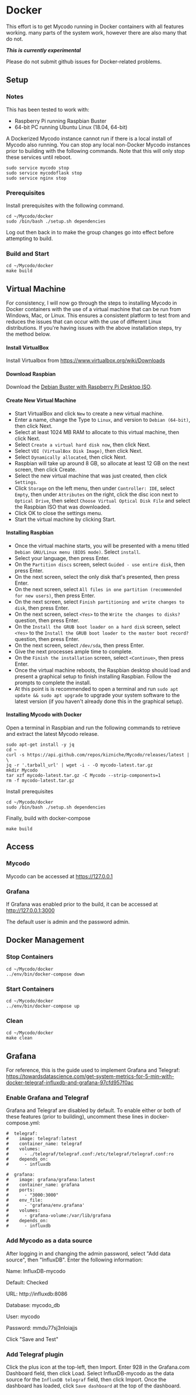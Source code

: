 # Docker

This effort is to get Mycodo running in Docker containers with all features working. many parts of the system work, however there are also many that do not.

***This is currently experimental***

Please do not submit github issues for Docker-related problems.



## Setup

### Notes

This has been tested to work with:

-  Raspberry Pi running Raspbian Buster
-  64-bit PC running Ubuntu Linux (18.04, 64-bit)

A Dockerized Mycodo instance cannot run if there is a local install of Mycodo also running. You can stop any local non-Docker Mycodo instances prior to building with the following commands. Note that this will only stop these services until reboot.

```shell script
sudo service mycodo stop
sudo service mycodoflask stop
sudo service nginx stop
```

### Prerequisites

Install prerequisites with the following command.

```shell script
cd ~/Mycodo/docker
sudo /bin/bash ./setup.sh dependencies
```

Log out then back in to make the group changes go into effect before attempting to build.

### Build and Start

```shell script
cd ~/Mycodo/docker
make build
```


## Virtual Machine

For consistency, I will now go through the steps to installing Mycodo in Docker containers with the use of a virtual machine that can be run from Windows, Mac, or Linux. This ensures a consistent platform to test from and reduces the issues that can occur with the use of different Linux distributions. If you're having issues with the above installation steps, try the method below.

#### Install VirtualBox

Install Virtualbox from https://www.virtualbox.org/wiki/Downloads

#### Download Raspbian

Download the [Debian Buster with Raspberry Pi Desktop ISO](https://www.raspberrypi.org/downloads/raspberry-pi-desktop/).

#### Create New Virtual Machine

-  Start VirtualBox and click ```New``` to create a new virtual machine.
-  Enter a name, change the Type to ```Linux```, and version to ```Debian (64-bit)```, then click Next.
-  Select at least 1024 MB RAM to allocate to this virtual machine, then click Next.
-  Select ```Create a virtual hard disk now```, then click Next.
-  Select ```VDI (VirtualBox Disk Image)```, then click Next.
-  Select ```Dynamically allocated```, then click Next.
-  Raspbian will take up around 8 GB, so allocate at least 12 GB on the next screen, then click Create.
-  Select the new virtual machine that was just created, then click ```Settings```.
-  Click ```Storage``` on the left menu, then under ```Controller: IDE```, select ```Empty```, then under ```Attributes``` on the right, click the disc icon next to ```Optical Drive```, then select ```Choose Virtual Optical Disk File``` and select the Raspbian ISO that was downloaded.
-  Click OK to close the settings menu.
-  Start the virtual machine by clicking Start.

#### Installing Raspbian

-  Once the virtual machine starts, you will be presented with a menu titled ```Debian GNU/Linux menu (BIOS mode)```. Select ```install```.
-  Select your language, then press Enter.
-  On the ```Partition discs``` screen, select ```Guided - use entire disk```, then press Enter.
-  On the next screen, select the only disk that's presented, then press Enter.
-  On the next screen, select ```All files in one partition (recommended for new users)```, then press Enter.
-  On the next screen, select ```Finish partitioning and write changes to disk```, then press Enter.
-  On the next screen, select ```<Yes>``` to the ```Write the changes to disks?``` question, then press Enter.
-  On the ```Install the GRUB boot loader on a hard disk``` screen, select ```<Yes>``` to the ```Install the GRUB boot loader to the master boot record?``` question, then press Enter.
-  On the next screen, select ```/dev/sda```, then press Enter.
-  Give the next processes ample time to complete.
-  On the ```Finish the installation``` screen, select ```<Continue>```, then press Enter.
-  Once the virtual machine reboots, the Raspbian desktop should load and present a graphical setup to finish installing Raspbian. Follow the prompts to complete the install.
-  At this point is is recommended to open a terminal and run ```sudo apt update && sudo apt upgrade``` to upgrade your system software to the latest version (if you haven't already done this in the graphical setup).

#### Installing Mycodo with Docker

Open a terminal in Raspbian and run the following commands to retrieve and extract the latest Mycodo release.

```shell script
sudo apt-get install -y jq
cd ~
curl -s https://api.github.com/repos/kizniche/Mycodo/releases/latest | \
jq -r '.tarball_url' | wget -i - -O mycodo-latest.tar.gz
mkdir Mycodo
tar xzf mycodo-latest.tar.gz -C Mycodo --strip-components=1
rm -f mycodo-latest.tar.gz
```

Install prerequisites 

```shell script
cd ~/Mycodo/docker
sudo /bin/bash ./setup.sh dependencies
```

Finally, build with docker-compose

```shell script
make build
```


## Access

### Mycodo

Mycodo can be accessed at https://127.0.0.1

### Grafana

If Grafana was enabled prior to the build, it can be accessed at http://127.0.0.1:3000

The default user is admin and the password admin.



## Docker Management

### Stop Containers

```shell script
cd ~/Mycodo/docker
../env/bin/docker-compose down
```

### Start Containers

```shell script
cd ~/Mycodo/docker
../env/bin/docker-compose up
```

### Clean

```shell script
cd ~/Mycodo/docker
make clean
```



## Grafana

For reference, this is the guide used to implement Grafana and Telegraf: https://towardsdatascience.com/get-system-metrics-for-5-min-with-docker-telegraf-influxdb-and-grafana-97cfd957f0ac

### Enable Grafana and Telegraf

Grafana and Telegraf are disabled by default. To enable either or both of these features (prior to building), uncomment these lines in docker-compose.yml:

```
#  telegraf:
#    image: telegraf:latest
#    container_name: telegraf
#    volumes:
#      - ./telegraf/telegraf.conf:/etc/telegraf/telegraf.conf:ro
#    depends_on:
#      - influxdb

#  grafana:
#    image: grafana/grafana:latest
#    container_name: grafana
#    ports:
#      - "3000:3000"
#    env_file:
#      - 'grafana/env.grafana'
#    volumes:
#      - grafana-volume:/var/lib/grafana
#    depends_on:
#      - influxdb
```

### Add Mycodo as a data source

After logging in and changing the admin password, select "Add data source", then "InfluxDB". Enter the following information:

Name: InfluxDB-mycodo

Default: Checked

URL: http://influxdb:8086

Database: mycodo_db

User: mycodo

Password: mmdu77sj3nIoiajjs

Click "Save and Test"

### Add Telegraf plugin

Click the plus icon at the top-left, then Import. Enter 928 in the Grafana.com Dashboard field, then click Load. Select InfluxDB-mycodo as the data source for the ```InfluxDB telegraf``` field, then click Import. Once the dashboard has loaded, click ```Save dashboard``` at the top of the dashboard.
